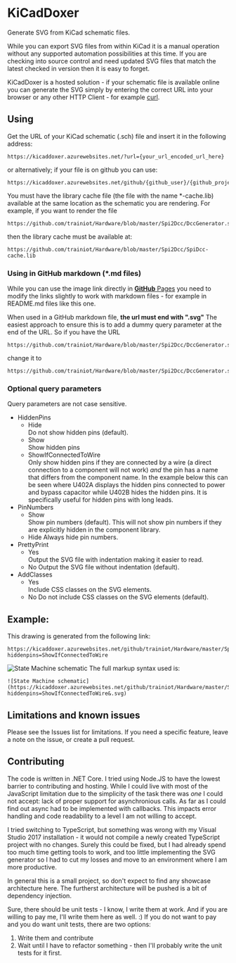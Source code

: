 # KiCadDoxer
Generate SVG from KiCad schematic files.

While you can export SVG files from within KiCad it is a manual operation without any supported automation possibilities at this time. If you are checking into source control and need updated SVG files that match the latest checked in version then it is easy to forget.

KiCadDoxer is a hosted solution - if your schematic file is available online you can generate the SVG simply by entering the correct URL into your browser or any other HTTP Client - for example [curl](https://curl.haxx.se/).

## Using
Get the URL of your KiCad schematic (.sch) file and insert it in the following address:
```
https://kicaddoxer.azurewebsites.net/?url={your_url_encoded_url_here}
```
or alternatively; if your file is on github you can use:
```
https://kicaddoxer.azurewebsites.net/github/{github_user}/{github_project}/{branch}/{path_to_sch_file}
```
You must have the library cache file (the file with the name \*-cache.lib) available at the same location as the schematic you are rendering. For example, if you want to render the file
```
https://github.com/trainiot/Hardware/blob/master/Spi2Dcc/DccGenerator.sch
```
then the library cache must be available at:
```
https://github.com/trainiot/Hardware/blob/master/Spi2Dcc/SpiDcc-cache.lib
```
### Using in GitHub markdown (\*.md files)
While you can use the image link directly in [**GitHub** Pages](https://pages.github.com/) you need to modify the links slightly to work with markdown files - for example in README.md files like this one.

When used in a GitHub markdown file, **the url must end with ".svg"**
The easiest approach to ensure this is to add a dummy query parameter at the end of the URL. So if you have the URL
```
https://github.com/trainiot/Hardware/blob/master/Spi2Dcc/DccGenerator.sch
```
change it to
```
https://github.com/trainiot/Hardware/blob/master/Spi2Dcc/DccGenerator.sch?.svg
```
### Optional query parameters
Query parameters are not case sensitive.
- HiddenPins
  - Hide  
Do not show hidden pins (default).
  - Show  
Show hidden pins
  - ShowIfConnectedToWire  
Only show hidden pins if they are connected by a wire (a direct connection to a component will not work) *and* the pin has a name that differs from the component name. In the example below this can be seen where U402A displays the hidden pins connected to power and bypass capacitor while U402B hides the hidden pins. It is specifically useful for hidden pins with long leads.
- PinNumbers
  - Show  
Show pin numbers (default). This will not show pin numbers if they are explicitly hidden in the component library.
  - Hide
Always hide pin numbers.
- PrettyPrint
  - Yes  
  Output the SVG file with indentation making it easier to read.
  - No
  Output the SVG file without indentation (default).
- AddClasses
  - Yes  
  Include CSS classes on the SVG elements.
  - No
  Do not include CSS classes on the SVG elements (default).
  

## Example:
This drawing is generated from the following link:
```
https://kicaddoxer.azurewebsites.net/github/trainiot/Hardware/master/Spi2Dcc/DccStateMachine.sch?hiddenpins=ShowIfConnectedToWire
```
![State Machine schematic](https://kicaddoxer.azurewebsites.net/github/trainiot/Hardware/master/Spi2Dcc/DccStateMachine.sch?hiddenpins=ShowIfConnectedToWire&2.svg)
The full markup syntax used is:
```
![State Machine schematic](https://kicaddoxer.azurewebsites.net/github/trainiot/Hardware/master/Spi2Dcc/DccStateMachine.sch?hiddenpins=ShowIfConnectedToWire&.svg)
```

## Limitations and known issues
Please see the Issues list for limitations. If you need a specific feature, leave a note on the issue, or create a pull request.

## Contributing
The code is written in .NET Core. I tried using Node.JS to have the lowest barrier to contributing and hosting.
While I could live with most of the JavaScript limitation due to the simplicity of the task there was *one* I could not accept:
lack of proper support for asynchronious calls. As far as I could find out async had to be implemented with callbacks. This impacts
error handling and code readability to a level I am not willing to accept.

I tried switching to TypeScript, but something was wrong with my Visual Studio 2017 installation - 
it would not compile a newly created TypeScript project with no changes. Surely this could be fixed, but I had already spend
too much time getting tools to work, and too little implementing the SVG generator so I had to cut my losses and move to an environment
where I am more productive.

In general this is a small project, so don't expect to find any showcase architecture here. The furtherst architecture will be pushed is a bit of dependency injection.

Sure, there should be unit tests - I know, I write them at work. And if you are willing to pay me, I'll write them here as well. :) If you do not want to pay and you do want unit tests, there are two options:
1. Write them and contribute
2. Wait until I have to refactor something - then I'll probably write the unit tests for it first.
